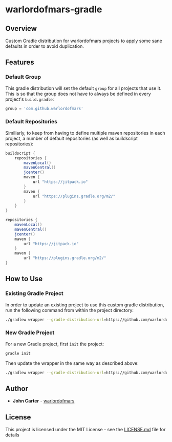 # warlordofmars-gradle

## Overview

Custom Gradle distribution for warlordofmars projects to apply some sane defaults in order to avoid duplication.

## Features

### Default Group

This gradle distribution will set the default `group` for all projects that use it.  This is so that the group does not have to always be defined in every project's `build.gradle`:

```gradle
group = 'com.github.warlordofmars'
```

### Default Repositories

Similiarly, to keep from having to define multiple maven repositories in each project, a number of default repositories (as well as buildscript repositories):

```gradle
buildscript {
    repositories {
        mavenLocal()
        mavenCentral()
        jcenter()
        maven {
            url "https://jitpack.io"
        }
        maven {
            url "https://plugins.gradle.org/m2/"
        }
    }
}

repositories {
    mavenLocal()
    mavenCentral()
    jcenter()
    maven {
        url "https://jitpack.io"
    }
    maven {
        url "https://plugins.gradle.org/m2/"
}
```

## How to Use

### Existing Gradle Project

In order to update an existing project to use this custom gradle distribution, run the following command from within the project directory:

```bash
./gradlew wrapper --gradle-distribution-url=https://github.com/warlordofmars/warlordofmars-gradle/releases/download/release-0.1.1/warlordofmars-gradle-5.2.1-0.1.1-bin.zip
```

### New Gradle Project

For a new Gradle project, first `init` the project:

```bash
gradle init
```

Then update the wrapper in the same way as described above:

```bash
./gradlew wrapper --gradle-distribution-url=https://github.com/warlordofmars/warlordofmars-gradle/releases/download/release-0.1.1/warlordofmars-gradle-5.2.1-0.1.1-bin.zip
```

## Author

* **John Carter** - [warlordofmars](https://github.com/warlordofmars)

## License

This project is licensed under the MIT License - see the [LICENSE.md](LICENSE.md) file for details